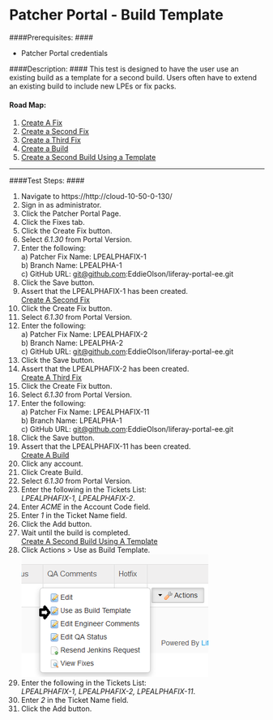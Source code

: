 Patcher Portal - Build Template
=============================== 

####Prerequisites: ####

* Patcher Portal credentials

####Description: ####
This test is designed to have the user use an existing build as a template for a second build. Users often have to extend an existing build to include new LPEs or fix packs.


#### Road Map: ####
1. [Create A Fix](#CreateAFix)
1. [Create a Second Fix](#CreateASecondFix)
1. [Create a Third Fix](#CreateAThirdFix)
1. [Create a Build](#CreateABuild)
1. [Create a Second Build Using a Template](#CreateASecondBuildUsingATemplate)
****

####Test Steps: ####
1. <a href="#CreateAFix" name="CreateAFix"></a>Navigate to https://http://cloud-10-50-0-130/
1. Sign in as administrator.
1. Click the Patcher Portal Page.
1. Click the Fixes tab.
1. Click the Create Fix button.
1. Select *6.1.30* from Portal Version.
1. Enter the following:    
	a) Patcher Fix Name: 	LPEALPHAFIX-1    
	b) Branch Name:	LPEALPHA-1    
	c) GitHub URL: git@github.com:EddieOlson/liferay-portal-ee.git
1. Click the Save button.
1. Assert that the LPEALPHAFIX-1 has been created.    
<a href="#CreateASecondFix" name="CreateASecondFix">Create A Second Fix</a>
1. Click the Create Fix button.
1. Select *6.1.30* from Portal Version.
1. Enter the following:    
	a) Patcher Fix Name: 	LPEALPHAFIX-2    
	b) Branch Name:	LPEALPHA-2    
	c) GitHub URL: git@github.com:EddieOlson/liferay-portal-ee.git
1. Click the Save button.
1. Assert that the LPEALPHAFIX-2 has been created.    
<a href="#CreateAThirdFix" name="CreateAThirdFix">Create A Third Fix</a>
1. Click the Create Fix button.
1. Select *6.1.30* from Portal Version.
1. Enter the following:    
	a) Patcher Fix Name: 	LPEALPHAFIX-11    
	b) Branch Name:	LPEALPHA-1    
	c) GitHub URL: git@github.com:EddieOlson/liferay-portal-ee.git
1. Click the Save button.
1. Assert that the LPEALPHAFIX-11 has been created.    
<a href="#CreateABuild" name="CreateABuild">Create A Build</a>
1. Click any account.
1. Click Create Build.
1. Select *6.1.30* from Portal Version.
1. Enter the following in the Tickets List:    
	 *LPEALPHAFIX-1, LPEALPHAFIX-2*.
1. Enter *ACME* in the Account Code field.
1. Enter *1* in the Ticket Name field.
1. Click the Add button.
1. Wait until the build is completed.    
<a href="#CreateASecondBuildUsingATemplate" name="CreateASecondBuildUsingATemplate">Create A Second Build Using A Template</a>
1. Click Actions > Use as Build Template.    
![screenshot](../images/build-template.png)
1. Enter the following in the Tickets List:    
	 *LPEALPHAFIX-1, LPEALPHAFIX-2, LPEALPHAFIX-11*.
1. Enter *2* in the Ticket Name field.
1. Click the Add button.